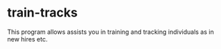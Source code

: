 # train-tracks
This program allows assists you in training and tracking individuals as in new hires etc.
